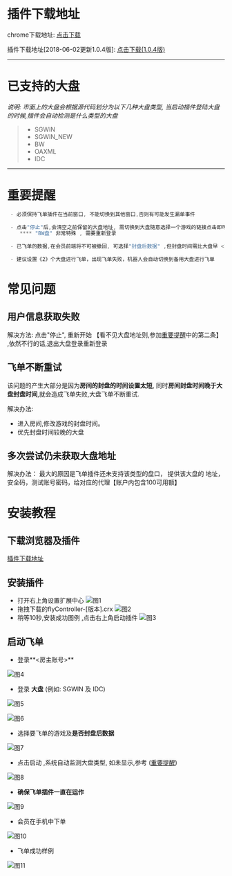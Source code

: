 
# 插件下载地址

chrome下载地址:  [<i class="icon-download"></i> 点击下载](http://dl.pconline.com.cn/download/51614-1.html)

插件下载地址[2018-06-02更新1.0.4版]: [<i class="icon-download"></i> 点击下载(1.0.4版)](https://u17570557.ctfile.com/fs/17570557-293757282)


------
# 已支持的大盘

*说明: 市面上的大盘会根据源代码划分为以下几种大盘类型, 当启动插件登陆大盘的时候,插件会自动检测是什么类型的大盘*

> * SGWIN
> * SGWIN_NEW
> * BW
> * OAXML
> * IDC

------
# 重要提醒
``` javascript
 - 必须保持飞单插件在当前窗口, 不能切换到其他窗口,否则有可能发生漏单事件
 
 - 点击"停止"后,会清空之前保留的大盘地址, 需切换到大盘随意选择一个游戏的链接点击即可
    **** "BW盘" 非常特殊 , 需要重新登录
    
 - 已飞单的数据,在会员前端将不可被撤回, 可选择"封盘后数据" ,但封盘时间需比大盘早 <10> 秒以上,否则无法飞单成
 
 - 建议设置《2》个大盘进行飞单，出现飞单失败，机器人会自动切换到备用大盘进行飞单
```
# 常见问题
## 用户信息获取失败
解决方法: 点击"停止", 重新开始 【看不见大盘地址则,参加<a href="#插件下载地址">重要提醒</a>中的第二条】  ,依然不行的话,退出大盘登录重新登录
## 飞单不断重试
 该问题的产生大部分是因为**房间的封盘的时间设置太短,** 同时**房间封盘时间晚于大盘封盘时间**,就会造成飞单失败,大盘飞单不断重试. 
 
 解决办法: 
 
- 进入房间,修改游戏的封盘时间。
- 优先封盘时间较晚的大盘

## 多次尝试仍未获取大盘地址
解决办法： 最大的原因是飞单插件还未支持该类型的盘口， 提供该大盘的 地址，安全码，测试账号密码，给对应的代理【账户内包含100可用额】

# 安装教程
## 下载浏览器及插件
<a href="#插件下载地址">插件下载地址</a>
## 安装插件
- 打开右上角设置扩展中心
![图1](http://dns.ying360.net/bug/Uploads/Picture/2018-05-28/5b0b6a2abe050.png)
- 拖拽下载的flyController-[版本].crx
![图2](http://dns.ying360.net/bug/Uploads/Picture/2018-05-28/5b0b6a339bce0.png)
- 稍等10秒,安装成功图例 ,点击右上角启动插件
![图3](http://dns.ying360.net/bug/Uploads/Picture/2018-05-28/5b0b6a3fe4424.png)
## 启动飞单
- 登录**<房主账号>**

![图4](http://dns.ying360.net/bug/Uploads/Picture/2018-05-28/5b0b6a52e9764.png)
- 登录 **大盘** (例如: SGWIN 及 IDC)

![图5](http://dns.ying360.net/bug/Uploads/Picture/2018-05-28/5b0b6a5b8da3c.png)

![图6](http://dns.ying360.net/bug/Uploads/Picture/2018-05-28/5b0b6a63d4834.png)

- 选择要飞单的游戏及**是否封盘后数据**

![图7](http://dns.ying360.net/bug/Uploads/Picture/2018-05-28/5b0b6a6edb45f.png)

- 点击启动 ,系统自动监测大盘类型, 如未显示,参考 (<a href="#重要提醒">重要提醒</a>)

![图8](http://dns.ying360.net/bug/Uploads/Picture/2018-05-28/5b0b6d7db8759.png)

- **确保飞单插件一直在运作**

![图9](http://dns.ying360.net/bug/Uploads/Picture/2018-05-28/5b0b6a76e1d1a.png)

- 会员在手机中下单

![图10](http://dns.ying360.net/bug/Uploads/Picture/2018-05-28/5b0b6a818ea99.png)

- 飞单成功样例

![图11](http://dns.ying360.net/bug/Uploads/Picture/2018-05-28/5b0b6a898f6d4.png)


<!--stackedit_data:
eyJoaXN0b3J5IjpbMTgyNDI4MzU1LC0yODczMDc0NCwxNTQ1Mj
czNTYxLC0xMjc2NzYyMjU5XX0=
-->